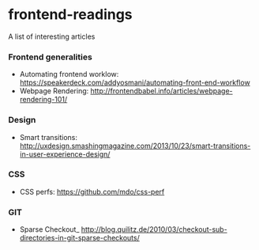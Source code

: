 frontend-readings
=================

A list of interesting articles


### Frontend generalities

- Automating frontend worklow: https://speakerdeck.com/addyosmani/automating-front-end-workflow
- Webpage Rendering: http://frontendbabel.info/articles/webpage-rendering-101/


### Design

- Smart transitions: http://uxdesign.smashingmagazine.com/2013/10/23/smart-transitions-in-user-experience-design/


### CSS

- CSS perfs: https://github.com/mdo/css-perf


### GIT
- Sparse Checkout_ http://blog.quilitz.de/2010/03/checkout-sub-directories-in-git-sparse-checkouts/
